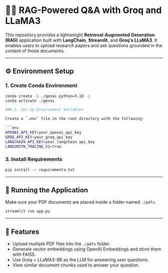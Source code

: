 # 📄🧠 RAG-Powered Q&A with Groq and LLaMA3

This repository provides a lightweight **Retrieval-Augmented Generation (RAG)** application built with **LangChain**, **Streamlit**, and **Groq's LLaMA3**. It enables users to upload research papers and ask questions grounded in the content of those documents.

---

## ⚙️ Environment Setup

### 1. Create Conda Environment

```bash
conda create -p ./genai python=3.10 -y
conda activate ./genai

### 2. Set Up Environment Variables

Create a `.env` file in the root directory with the following:

```env
OPENAI_API_KEY=your_openai_api_key
GROQ_API_KEY=your_groq_api_key
LANGCHAIN_API_KEY=your_langchain_api_key
LANGSMITH_TRACING_V2=true
```

### 3. Install Requirements

```bash
pip install -r requirements.txt
```

---

## 🧪 Running the Application

Make sure your PDF documents are placed inside a folder named `./pdfs`.

```bash
streamlit run app.py
```

---

## 🧪 Features

- Upload multiple PDF files into the `./pdfs` folder.
- Generate vector embeddings using OpenAI Embeddings and store them with FAISS.
- Use Groq + LLaMA3-8B as the LLM for answering user questions.
- View similar document chunks used to answer your question.
